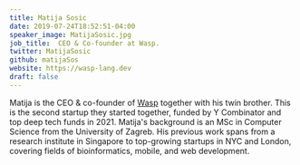 ```yaml
---
title: Matija Sosic
date: 2019-07-24T18:52:51-04:00
speaker_image: MatijaSosic.jpg
job_title:  CEO & Co-founder at Wasp.
twitter: MatijaSosic
github: matijaSos
website: https://wasp-lang.dev
draft: false
---
```


Matija is the CEO & co-founder of [Wasp](https://wasp-lang.dev/) together with his twin brother. This is the second startup they started together, funded by Y Combinator and top deep tech funds in 2021.
Matija's background is an MSc in Computer Science from the University of Zagreb. His previous work spans from a research institute in Singapore to top-growing startups in NYC and London, covering fields of bioinformatics, mobile, and web development.